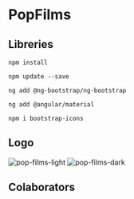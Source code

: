 # PopFilms

## Libreries
```
npm install
```
```
npm update --save
```
```
ng add @ng-bootstrap/ng-bootstrap
```
```
ng add @angular/material
```

```
npm i bootstrap-icons
```

## Logo
![pop-films-light](https://github.com/user-attachments/assets/9470b2ae-aaff-4d9c-b578-672fb50e9559) ![pop-films-dark](https://github.com/user-attachments/assets/0261f52c-a915-487f-9412-3a30418daf68)

## Colaborators


